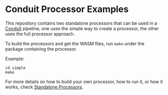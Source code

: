 # Conduit Processor Examples

This repository contains two standalone processors that can be used in a [Conduit](https://github.com/ConduitIO/conduit) 
pipeline, one uses the simple way to create a processor, the other uses the full processor approach.

To build the processors and get the WASM files, run `make` under the package containing the processor.

Example:
````
cd simple
make
````

For more details on how to build your own processor, how to run it, or how it works, check [Standalone Processors](https://conduit.io/docs/processors/standalone/building).
